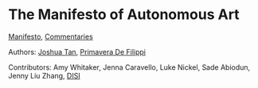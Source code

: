 # The Manifesto of Autonomous Art

[Manifesto](manifesto.md), [Commentaries](commentaries.md)

Authors: [Joshua Tan](https://joshuatan.com/research), [Primavera De Filippi](https://cyber.harvard.edu/people/pdefilippi)

Contributors: Amy Whitaker, Jenna Caravello, Luke Nickel, Sade Abiodun, Jenny Liu Zhang, [DISI](https://disi.org/)
